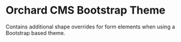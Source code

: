# Orchard CMS Bootstrap Theme

Contains additional shape overrides for form elements when using a Bootstrap based theme.

